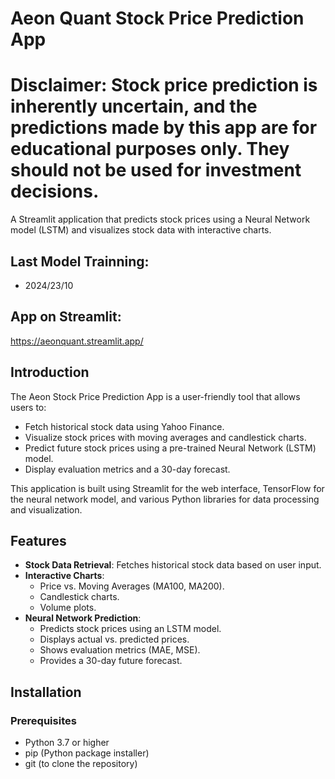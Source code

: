 # Aeon Quant Stock Price Prediction App
# Disclaimer: Stock price prediction is inherently uncertain, and the predictions made by this app are for educational purposes only. They should not be used for investment decisions.

A Streamlit application that predicts stock prices using a Neural Network model (LSTM) and visualizes stock data with interactive charts.

## Last Model Trainning:

- 2024/23/10

## App on Streamlit:

https://aeonquant.streamlit.app/

## Introduction

The Aeon Stock Price Prediction App is a user-friendly tool that allows users to:

- Fetch historical stock data using Yahoo Finance.
- Visualize stock prices with moving averages and candlestick charts.
- Predict future stock prices using a pre-trained Neural Network (LSTM) model.
- Display evaluation metrics and a 30-day forecast.

This application is built using Streamlit for the web interface, TensorFlow for the neural network model, and various Python libraries for data processing and visualization.

## Features

- **Stock Data Retrieval**: Fetches historical stock data based on user input.
- **Interactive Charts**:
  - Price vs. Moving Averages (MA100, MA200).
  - Candlestick charts.
  - Volume plots.
- **Neural Network Prediction**:
  - Predicts stock prices using an LSTM model.
  - Displays actual vs. predicted prices.
  - Shows evaluation metrics (MAE, MSE).
  - Provides a 30-day future forecast.

## Installation

### Prerequisites

- Python 3.7 or higher
- pip (Python package installer)
- git (to clone the repository)
